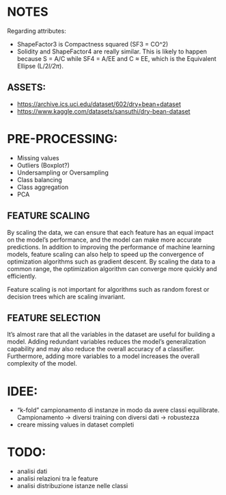 # NOTES

Regarding attributes:
 - ShapeFactor3 is Compactness squared (SF3 = CO^2)
 - Solidity and ShapeFactor4 are really similar. This is likely to happen because S = A/C while SF4 = A/EE and C $\approx$ EE, which is the Equivalent Ellipse (L/2*l/2*$\pi$).

 
## ASSETS:
 - https://archive.ics.uci.edu/dataset/602/dry+bean+dataset
 - https://www.kaggle.com/datasets/sansuthi/dry-bean-dataset



# PRE-PROCESSING:
- Missing values
- Outliers (Boxplot?)
- Undersampling or Oversampling
- Class balancing
- Class aggregation
- PCA

## FEATURE SCALING
By scaling the data, we can ensure that each feature has an equal impact on the model’s performance, and the model can make more accurate predictions.
In addition to improving the performance of machine learning models, feature scaling can also help to speed up the convergence of optimization algorithms such as gradient descent. By scaling the data to a common range, the optimization algorithm can converge more quickly and efficiently.


Feature scaling is not important for algorithms such as random forest or decision trees which are scaling invariant.


## FEATURE SELECTION
It’s almost rare that all the variables in the dataset are useful for building a model. Adding redundant variables reduces the model’s generalization capability and may also reduce the overall accuracy of a classifier. Furthermore, adding more variables to a model increases the overall complexity of the model.



# IDEE:
- “k-fold” campionamento di instanze in modo da avere classi equilibrate. Campionamento → diversi training con diversi dati → robustezza
- creare missing values in dataset completi


# TODO:
 - analisi dati
 - analisi relazioni tra le feature
 - analisi distribuzione istanze nelle classi